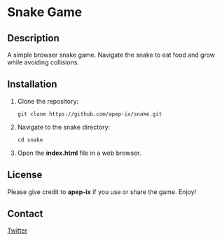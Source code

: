 # Snake Game

## Description
A simple browser snake game. Navigate the snake to eat food and grow while avoiding collisions.

## Installation
1. Clone the repository:
   ```
   git clone https://github.com/apep-ix/snake.git
   ```
2. Navigate to the snake directory:
   ```
   cd snake
   ```
3. Open the **index.html** file in a web browser.

## License
Please give credit to **apep-ix** if you use or share the game. Enjoy!

## Contact
[Twitter](https://twitter.com/apep_ix)

